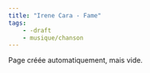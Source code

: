 ```yaml
---
title: "Irene Cara - Fame"
tags:
    - -draft
    - musique/chanson
---
```


Page créée automatiquement, mais vide.
